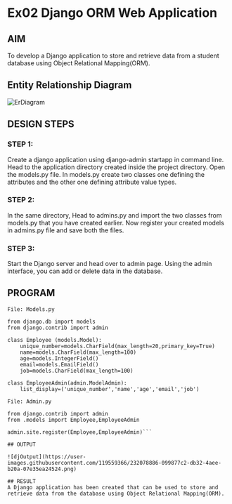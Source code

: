 # Ex02 Django ORM Web Application

## AIM
To develop a Django application to store and retrieve data from a student database using Object Relational Mapping(ORM).

## Entity Relationship Diagram

![ErDiagram](https://user-images.githubusercontent.com/119559366/232076998-5a3072df-440a-47f4-a930-f5c99e4b7cae.png)


## DESIGN STEPS

### STEP 1:
Create a django application using django-admin startapp <appname> in command line.
Head to the application directory created inside the project directory. Open the models.py file.
In models.py create two classes one defining the attributes and the other one defining attribute value types.
### STEP 2:
In the same directory, Head to admins.py and import the two classes from models.py that you have created earlier.
Now register your created models in admins.py file and save both the files.
### STEP 3:
Start the Django server and head over to admin page.
Using the admin interface, you can add or delete data in the database.

## PROGRAM
```
File: Models.py

from django.db import models
from django.contrib import admin

class Employee (models.Model):
    unique_number=models.CharField(max_length=20,primary_key=True)
    name=models.CharField(max_length=100)
    age=models.IntegerField()
    email=models.EmailField()
    job=models.CharField(max_length=100)

class EmployeeAdmin(admin.ModelAdmin):
    list_display=('unique_number','name','age','email','job')

File: Admin.py

from django.contrib import admin
from .models import Employee,EmployeeAdmin

admin.site.register(Employee,EmployeeAdmin)```

## OUTPUT

![djOutput](https://user-images.githubusercontent.com/119559366/232078886-099877c2-db32-4aee-b20a-07e35ea24524.png)

## RESULT
A Django application has been created that can be used to store and retrieve data from the database using Object Relational Mapping(ORM).
